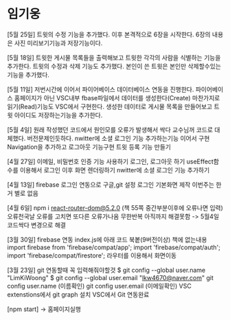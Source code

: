 # 임기웅
[5월 25일]
트윗의 수정 기능을 추가했다. 이후 본격적으로 6장을 시작한다.
6장의 내용은 사진 미리보기기능과 저장기능이다.


[5월 18일]
트윗한 게시물 목록들을 출력해보고 트윗한 각각의 사람을 식별하는 기능을 추가한다.
트윗의 수정과 삭제 기능도 추가했다.
본인이 쓴 트윗은 본인만 삭제할수있는 기능을 추가했다.

[5월 11일]
저번시간에 이어서 파이어베이스 데이터베이스 연동을 진행한다.
파이어베이스 홈페이지가 아닌 VSC내부 fbase파일에서 데이터를 생성한다(Create)
마찬가지로 읽기(Read)기능도 VSC에서 구현한다.
생성한 데이터로 게시물 목록을 만들어보고 트윗 아이디도 저장하는기능을 추가한다.


[5월 4일]
원래 작성했던 코드에서 원인모를 오류가 발생해서 싹다 교수님꺼 코드로 대체했다. 버전문제인듯하다.
nwitter에 소셜 로그인 기능 추가하는기능 이어서 구현
Navigation을 추가하고 로그아웃 기능구현
트윗 등록 기능 만들기

[4월 27일]
이메일, 비밀번호 인증 기능 사용하기
로그인, 로그아웃 하기
useEffect함수를 이용해서 로그인 이후 화면 렌더링하기
nwitter에 소셜 로그인 기능 추가하기

[4월 13일]
firebase 로그인 연동으로 구글,git 설정
로그인 기본화면 제작
이번주는 한거 별로 없음

[4월 6일]
npm i react-router-dom@5.2.0 (책 55쪽 중간부분이후에 오류나면 입력)
오류천국날 오류를 고치면 또다른 오류가나옴 무한반복
아직까지 해결못함 -> 5월4일 코드싹다 변경으로 해결

[3월 30일]
firebase 연동
index.js에 아래 코드 북봍(9버전이상) 책에 없는내용
    import firebase from 'firebase/compat/app';
    import 'firebase/compat/auth';
    import 'firebase/compat/firestore';
라우터를 이용해서 화면이동

[3월 23일]
git 연동할때 꼭 입력해줘야할것
    $ git config --global user.name "LimKiWoong"
    $ git config --global user.email "lkw4670@naver.com"
    git config user.name   (이름확인)
    git config user.email  (이메일확인)
VSC extenstions에서 git graph 설치
VSC에서 Git 연동완료

[npm start] -> 홈페이지실행